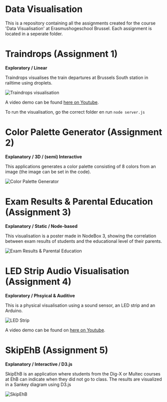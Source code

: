 # Data Visualisation

This is a repository containing all the assignments created for the course 'Data Visualisation' at Erasmushogeschool Brussel.
Each assignment is located in a seperate folder.

# Traindrops (Assignment 1)

**Exploratory / Linear**

Traindrops visualises the train departures at Brussels South station in railtime using droplets.   

![Traindrops visualisation](https://loggrblog.files.wordpress.com/2019/01/traindrops.png)   

A video demo can be found [here on Youtube](https://youtu.be/nHyrRg0q7kE).   

To run the visualisation, go the correct folder en run `node server.js`

# Color Palette Generator (Assignment 2)

**Explanatory / 3D / (semi) Interactive**

This applications generates a color palette consisting of 8 colors from an image (the image can be set in the code).

![Color Palette Generator](https://loggrblog.files.wordpress.com/2019/01/screen-shot-2019-01-19-at-5.39.23-pm.png?w=450)

# Exam Results & Parental Education (Assignment 3)

**Explanatory / Static / Node-based**

This visualisation is a poster made in NodeBox 3, showing the correlation between exam results of students and the educational level of their parents.   

![Exam Results & Parental Education](https://loggrblog.files.wordpress.com/2019/01/exams_viz.jpg?w=600)

# LED Strip Audio Visualisation (Assignment 4)

**Exploratory / Phsyical & Auditive**

This is a physical visualisation using a sound sensor, an LED strip and an Arduino.

![LED Strip](https://loggrblog.files.wordpress.com/2019/01/ledstrip.jpg?w=600)

A video demo can be found on [here on Youtube](https://youtu.be/EEXL9K6bN_0).

# SkipEhB (Assignment 5)

**Explanatory / Interactive / D3.js**

SkipEhB is an application where students from the Dig-X or Multec courses at EhB can indicate when they did not go to class. The results are visualized in a Sankey diagram using D3.js

![SkipEhB](https://loggrblog.files.wordpress.com/2019/01/skipehb.png?w=600)

